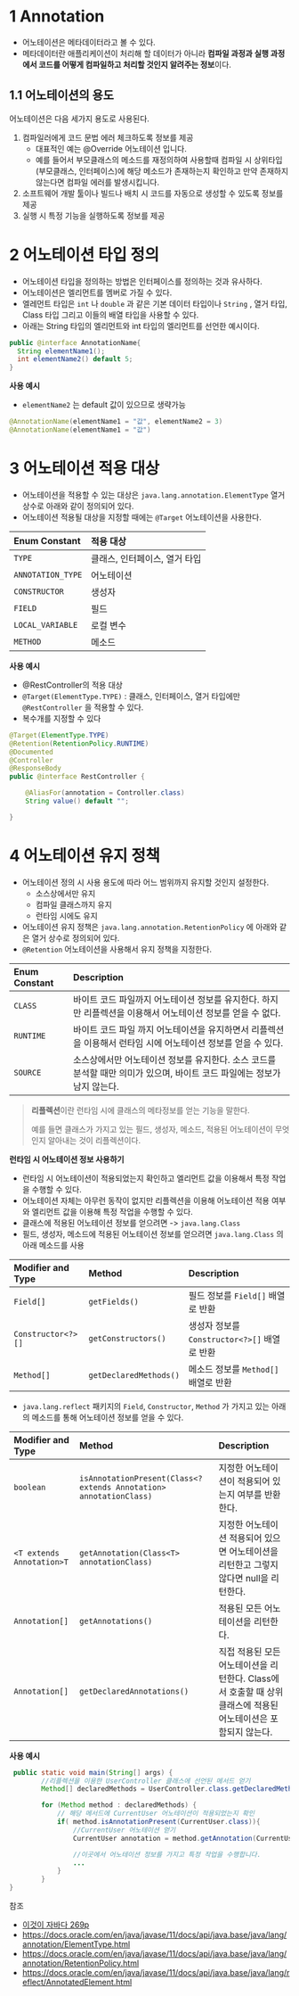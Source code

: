 # 1 Annotation

* 어노테이션은 메타데이터라고 볼 수 있다. 
* 메타데이터란 애플리케이션이 처리해 할 데이터가 아니라 **컴파일 과정과 실행 과정에서 코드를 어떻게 컴파일하고 처리할 것인지 알려주는 정보**이다.



## 1.1 어노테이션의 용도

어노테이션은 다음 세가지 용도로 사용된다.

1. 컴파일러에게 코드 문법 에러 체크하도록 정보를 제공
   * 대표적인 예는 @Override 어노테이션 입니다. 
   * 예를 들어서 부모클래스의 메소드를 재정의하여 사용할때 컴파일 시 상위타입(부모클래스, 인터페이스)에 해당 메소드가 존재하는지 확인하고 만약 존재하지 않는다면 컴파일 에러를 발생시킵니다. 
2. 소프트웨어 개발 툴이나 빌드나 배치 시 코드를 자동으로 생성할 수 있도록 정보를 제공
3. 실행 시 특정 기능을 실행하도록 정보를 제공



# 2 어노테이션 타입 정의

* 어노테이션 타입을 정의하는 방법은 인터페이스를 정의하는 것과 유사하다.
* 어노테이션은 엘리먼트를 멤버로 가질 수 있다.
* 엘레먼트 타입은 `int` 나 `double` 과 같은 기본 데이터 타입이나 `String` , 열거 타입, Class 타입 그리고 이들의 배열 타입을 사용할 수 있다.
* 아래는 String 타입의 엘리먼트와 int 타입의 엘리먼트를 선언한 예시이다.

```java
public @interface AnnotationName{
  String elementName1();
  int elementName2() default 5;
}
```



**사용 예시**

* `elementName2` 는 default 값이 있으므로 생략가능

```java
@AnnotationName(elementName1 = "값", elementName2 = 3)
@AnnotationName(elementName1 = "값")
```



# 3 어노테이션 적용 대상

* 어노테이션을 적용할 수 있는 대상은 `java.lang.annotation.ElementType` 열거 상수로 아래와 같이 정의되어 있다.
* 어노테이션 적용될 대상을 지정할 때에는 `@Target` 어노테이션을 사용한다.

| Enum Constant     | 적용 대상                     |
| :---------------- | :---------------------------- |
| `TYPE`            | 클래스, 인터페이스, 열거 타입 |
| `ANNOTATION_TYPE` | 어노테이션                    |
| `CONSTRUCTOR`     | 생성자                        |
| `FIELD`           | 필드                          |
| `LOCAL_VARIABLE`  | 로컬 변수                     |
| `METHOD`          | 메소드                        |



**사용 예시**

* @RestController의 적용 대상
* `@Target(ElementType.TYPE)` : 클래스, 인터페이스, 열거 타입에만 `@RestController` 을 적용할 수 있다.
* 복수개를 지정할 수 있다

```java
@Target(ElementType.TYPE)
@Retention(RetentionPolicy.RUNTIME)
@Documented
@Controller
@ResponseBody
public @interface RestController {

	@AliasFor(annotation = Controller.class)
	String value() default "";

}
```



# 4 어노테이션 유지 정책

* 어노테이션 정의 시 사용 용도에 따라 어느 범위까지 유지할 것인지 설정한다.
  * 소스상에서만 유지
  * 컴파일 클래스까지 유지
  * 런타임 시에도 유지
* 어노테이션 유지 정책은 `java.lang.annotation.RetentionPolicy` 에 아래와 같은 열거 상수로 정의되어 있다.
* `@Retention` 어노테이션을 사용해서 유지 정책을 지정한다.

| Enum Constant | Description                                                  |
| :------------ | :----------------------------------------------------------- |
| `CLASS`       | 바이트 코드 파일까지 어노테이션 정보를 유지한다. 하지만 리플렉션을 이용해서 어노테이션 정보를 얻을 수 없다. |
| `RUNTIME`     | 바이트 코드 파일 까지 어노테이션을 유지하면서 리플렉션을 이용해서 런타임 시에 어노테이션 정보를 얻을 수 있다. |
| `SOURCE`      | 소스상에서만 어노테이션 정보를 유지한다. 소스 코드를 분석할 때만 의미가 있으며, 바이트 코드 파일에는 정보가 남지 않는다. |

> **리플렉션**이란 런타임 시에 클래스의 메타정보를 얻는 기능을 말한다. 
>
> 예를 들면 클래스가 가지고 있는 필드, 생성자, 메소드, 적용된 어노테이션이 무엇인지 알아내는 것이 리플렉션이다.



**런타임 시 어노테이션 정보 사용하기**

* 런타임 시 어노테이션이 적용되었는지 확인하고 엘리먼트 값을 이용해서 특정 작업을 수행할 수 있다.
* 어노테이션 자체는 아무런 동작이 없지만 리플렉션을 이용해 어노테이션 적용 여부와 엘리먼트 값을 이용해 특정 작업을 수행할 수 있다.
* 클래스에 적용된 어노테이션 정보를 얻으려면 -> `java.lang.Class`
* 필드, 생성자, 메소드에 적용된 어노테이션 정보를 얻으려면  `java.lang.Class` 의 아래 메소드를 사용

| Modifier and Type  | Method                 | Description                                  |
| :----------------- | :--------------------- | :------------------------------------------- |
| `Field[]`          | `getFields()`          | 필드 정보를 `Field[]` 배열로 반환            |
| `Constructor<?>[]` | `getConstructors()`    | 생성자 정보를 `Constructor<?>[]` 배열로 반환 |
| `Method[]`         | `getDeclaredMethods()` | 메소드 정보를 `Method[]` 배열로 반환         |

* `java.lang.reflect` 패키지의 `Field`, `Constructor`, `Method` 가 가지고 있는 아래의 메소드를 통해 어노테이션 정보를 얻을 수 있다.

| Modifier and Type         | Method                                                       | Description                                                  |
| :------------------------ | :----------------------------------------------------------- | :----------------------------------------------------------- |
| `boolean`                 | `isAnnotationPresent(Class<? extends Annotation> annotationClass)` | 지정한 어노테이션이 적용되어 있는지 여부를 반환한다.         |
| `<T extends Annotation>T` | `getAnnotation(Class<T> annotationClass)`                    | 지정한 어노테이션 적용되어 있으면 어노테이션을 리턴한고 그렇지 않다면 null을 리턴한다. |
| `Annotation[]`            | `getAnnotations()`                                           | 적용된 모든 어노테이션을 리턴한다.                           |
| `Annotation[]`            | `getDeclaredAnnotations()`                                   | 직접 적용된 모든 어노테이션을 리턴한다. Class에서 호출할 때 상위 클래스에 적용된 어노테이션은 포함되지 않는다. |



**사용 예시**

```java
 public static void main(String[] args) {
        //리플렉션을 이용한 UserController 클래스에 선언된 메서드 얻기
        Method[] declaredMethods = UserController.class.getDeclaredMethods();

        for (Method method : declaredMethods) {
            // 해당 메서드에 CurrentUser 어노테이션이 적용되었는지 확인
            if( method.isAnnotationPresent(CurrentUser.class)){
                //CurrentUser 어노테이션 얻기
                CurrentUser annotation = method.getAnnotation(CurrentUser.class);

                //이곳에서 어노테이션 정보를 가지고 특정 작업을 수행합니다.
              	...
            }
        }
}
```



참조

* [이것이 자바다 269p](http://www.kyobobook.co.kr/product/detailViewKor.laf?mallGb=KOR&ejkGb=KOR&barcode=9788968481475)
* https://docs.oracle.com/en/java/javase/11/docs/api/java.base/java/lang/annotation/ElementType.html
* https://docs.oracle.com/en/java/javase/11/docs/api/java.base/java/lang/annotation/RetentionPolicy.html
* https://docs.oracle.com/en/java/javase/11/docs/api/java.base/java/lang/reflect/AnnotatedElement.html

